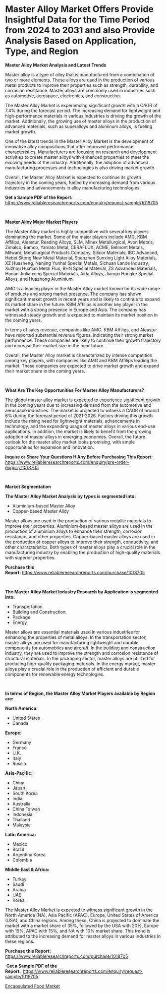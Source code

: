 <p><h1>Master Alloy Market Offers Provide Insightful Data for the Time Period from 2024 to 2031 and also Provide Analysis Based on Application, Type, and Region</h1></p><p><strong>Master Alloy Market Analysis and Latest Trends</strong></p>
<p><p>Master alloy is a type of alloy that is manufactured from a combination of two or more elements. These alloys are used in the production of various metal products to improve their properties such as strength, durability, and corrosion resistance. Master alloys are commonly used in industries such as automotive, aerospace, electronics, and construction.</p><p>The Master Alloy Market is experiencing significant growth with a CAGR of 7.4% during the forecast period. The increasing demand for lightweight and high-performance materials in various industries is driving the growth of the market. Additionally, the growing use of master alloys in the production of advanced materials, such as superalloys and aluminum alloys, is fueling market growth.</p><p>One of the latest trends in the Master Alloy Market is the development of innovative alloy compositions that offer improved performance characteristics. Manufacturers are focusing on research and development activities to create master alloys with enhanced properties to meet the evolving needs of the industry. Additionally, the adoption of advanced manufacturing processes and technologies is also driving market growth.</p><p>Overall, the Master Alloy Market is expected to continue its growth trajectory in the coming years, fueled by increasing demand from various industries and advancements in alloy manufacturing technologies.</p></p>
<p><strong>Get a Sample PDF of the Report:&nbsp;</strong> <a href="https://www.reliableresearchreports.com/enquiry/request-sample/1018705">https://www.reliableresearchreports.com/enquiry/request-sample/1018705</a></p>
<p>&nbsp;</p>
<p><strong>Master Alloy Major Market Players</strong></p>
<p><p>The Master Alloy market is highly competitive with several key players dominating the market. Some of the major players include AMG, KBM Affilips, Aleastur, Reading Alloys, SLM, Minex Metallurgical, Avon Metals, Zimalco, Bamco, Yamato Metal, CERAFLUX, ACME, Belmont Metals, Milward, Metallurgical Products Company, Silicor Materials, IBC Advanced, Hebei Sitong New Metal Material, Shenzhen Sunxing Light Alloy Materials, XZ Huasheng, Nanjing Yunhai Special Metals, Sichuan Lande Industry, Xuzhou Huatian Metal Flux, BHN Special Material, ZS Advanced Materials, Hunan Jinlianxing Special Materials, Aida Alloys, Jiangxi Hongke Special Alloys, and Huazhong Aluminium.</p><p>AMG is a leading player in the Master Alloy market known for its wide range of products and strong market presence. The company has shown significant market growth in recent years and is likely to continue to expand its market share in the future. KBM Affilips is another key player in the market with a strong presence in Europe and Asia. The company has witnessed steady growth and is expected to maintain its market position in the coming years.</p><p>In terms of sales revenue, companies like AMG, KBM Affilips, and Aleastur have reported substantial revenue figures, indicating their strong market performance. These companies are likely to continue their growth trajectory and increase their market size in the near future.</p><p>Overall, the Master Alloy market is characterized by intense competition among key players, with companies like AMG and KBM Affilips leading the market. These companies are expected to drive market growth and expand their market share in the coming years.</p></p>
<p>&nbsp;</p>
<p><strong>What Are The Key Opportunities For Master Alloy Manufacturers?</strong></p>
<p><p>The global master alloy market is expected to experience significant growth in the coming years due to increasing demand from the automotive and aerospace industries. The market is projected to witness a CAGR of around 6% during the forecast period of 2021-2026. Factors driving this growth include the rising need for lightweight materials, advancements in technology, and the expanding usage of master alloys in various end-use applications. In addition, the market is likely to benefit from the growing adoption of master alloys in emerging economies. Overall, the future outlook for the master alloy market looks promising, with ample opportunities for expansion and innovation.</p></p>
<p><strong>Inquire or Share Your Questions If Any Before Purchasing This Report:</strong> <a href="https://www.reliableresearchreports.com/enquiry/pre-order-enquiry/1018705">https://www.reliableresearchreports.com/enquiry/pre-order-enquiry/1018705</a></p>
<p>&nbsp;</p>
<p><strong>Market Segmentation</strong></p>
<p><strong>The Master Alloy Market Analysis by types is segmented into:</strong></p>
<p><ul><li>Aluminium-based Master Alloy</li><li>Copper-based Master Alloy</li></ul></p>
<p><p>Master alloys are used in the production of various metallic materials to improve their properties. Aluminium-based master alloys are used in the production of aluminium alloys to enhance their strength, corrosion resistance, and other properties. Copper-based master alloys are used in the production of copper alloys to improve their strength, conductivity, and other characteristics. Both types of master alloys play a crucial role in the manufacturing industry by enabling the production of high-quality materials with superior properties.</p></p>
<p><strong>Purchase this Report:&nbsp;</strong><a href="https://www.reliableresearchreports.com/purchase/1018705">https://www.reliableresearchreports.com/purchase/1018705</a></p>
<p>&nbsp;</p>
<p><strong>The Master Alloy Market Industry Research by Application is segmented into:</strong></p>
<p><ul><li>Transportation</li><li>Building and Construction</li><li>Package</li><li>Energy</li></ul></p>
<p><p>Master alloys are essential materials used in various industries for enhancing the properties of metal alloys. In the transportation sector, master alloys are used for manufacturing lightweight and durable components for automobiles and aircraft. In the building and construction industry, they are used to improve the strength and corrosion resistance of structural materials. In the packaging sector, master alloys are utilized for producing high-quality packaging materials. In the energy market, master alloys play a crucial role in the production of efficient and durable components for renewable energy technologies.</p></p>
<p>&nbsp;</p>
<p><strong>In terms of Region, the Master Alloy Market Players available by Region are:</strong></p>
<p>
    <p> <strong> North America: </strong>
        <ul>
            <li>United States</li>
            <li>Canada</li>
        </ul>
        </p> 
    <p> <strong> Europe: </strong>
        <ul>
            <li>Germany</li>
            <li>France</li>
            <li>U.K.</li>
            <li>Italy</li>
            <li>Russia</li>
        </ul>
        </p> 
    <p> <strong> Asia-Pacific: </strong>
        <ul>
            <li>China</li>
            <li>Japan</li>
            <li>South Korea</li>
            <li>India</li>
            <li>Australia</li>
            <li>China Taiwan</li>
            <li>Indonesia</li>
            <li>Thailand</li>
            <li>Malaysia</li>
        </ul>
        </p> 
    <p> <strong> Latin America: </strong>
        <ul>
            <li>Mexico</li>
            <li>Brazil</li>
            <li>Argentina Korea</li>
            <li>Colombia</li>
        </ul>
        </p> 
    <p> <strong> Middle East & Africa: </strong>
        <ul>
            <li>Turkey</li>
            <li>Saudi</li>
            <li>Arabia</li>
            <li>UAE</li>
            <li>Korea</li>
        </ul>
    </p>
    </p>
<p><p>The Master Alloy Market is expected to witness significant growth in the North America (NA), Asia Pacific (APAC), Europe, United States of America (USA), and China regions. Among these, China is projected to dominate the market with a market share of 35%, followed by the USA with 20%, Europe with 15%, APAC with 15%, and NA with 10% market share. This trend is attributed to the increasing demand for master alloys in various industries in these regions.</p></p>
<p><strong>Purchase this Report: </strong><a href="https://www.reliableresearchreports.com/purchase/1018705">https://www.reliableresearchreports.com/purchase/1018705</a></p>
<p>&nbsp;<strong>Get a Sample PDF of the Report:&nbsp;&nbsp;</strong><a href="https://www.reliableresearchreports.com/enquiry/request-sample/1018705">https://www.reliableresearchreports.com/enquiry/request-sample/1018705</a></p>
<p><strong></strong></p>
<p><p><a href="https://github.com/RickHolmes3/Market-Research-Report-List-3/blob/main/encapsulated-food-market.md">Encapsulated Food Market</a></p></p>